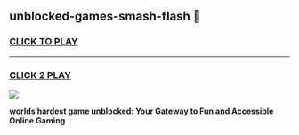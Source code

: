 
## unblocked-games-smash-flash 👋
<h3>
<a href="https://premium.freeplayer.one?title=unblocked-games-smash-flash&ref=14F">CLICK TO PLAY</a></h3>
<hr>

<h3>
<a href="https://premium.freeplayer.one?title=unblocked-games-smash-flash&ref=14F">CLICK 2 PLAY</a>
  
</h3>

<a href="https://premium.freeplayer.one?title=unblocked-games-smash-flash&ref=12F/"><img src="https://clearcache.store/games.png"></a>


**worlds hardest game unblocked: Your Gateway to Fun and Accessible Online Gaming**
